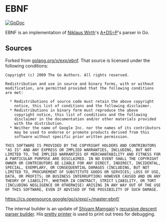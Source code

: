 # EBNF
[![GoDoc](https://godoc.org/github.com/mdhender/eebnf?status.svg)](http://godoc.org/github.com/mdhender/ebnf)

EBNF is an implementation of
[Niklaus Wirth](https://en.wikipedia.org/wiki/Niklaus_Wirth)'s
[A+DS=P](https://en.wikipedia.org/wiki/Algorithms_%2B_Data_Structures_%3D_Programs)'s parser in Go.

## Sources
Forked from
[golang.org/x/exp/ebnf](https://pkg.go.dev/golang.org/x/exp/ebnf).
That source is licensed under the following conditions:

    Copyright (c) 2009 The Go Authors. All rights reserved.
    
    Redistribution and use in source and binary forms, with or without
    modification, are permitted provided that the following conditions
    are met:
    
      * Redistributions of source code must retain the above copyright
        notice, this list of conditions and the following disclaimer.
      * Redistributions in binary form must reproduce the above
        copyright notice, this list of conditions and the following
        disclaimer in the documentation and/or other materials provided
        with the distribution.
      * Neither the name of Google Inc. nor the names of its contributors
        may be used to endorse or promote products derived from this
        software without specific prior written permission.
    
    THIS SOFTWARE IS PROVIDED BY THE COPYRIGHT HOLDERS AND CONTRIBUTORS
    "AS IS" AND ANY EXPRESS OR IMPLIED WARRANTIES, INCLUDING, BUT NOT
    LIMITED TO, THE IMPLIED WARRANTIES OF MERCHANTABILITY AND FITNESS FOR
    A PARTICULAR PURPOSE ARE DISCLAIMED. IN NO EVENT SHALL THE COPYRIGHT
    OWNER OR CONTRIBUTORS BE LIABLE FOR ANY DIRECT, INDIRECT, INCIDENTAL,
    SPECIAL, EXEMPLARY, OR CONSEQUENTIAL DAMAGES (INCLUDING, BUT NOT
    LIMITED TO, PROCUREMENT OF SUBSTITUTE GOODS OR SERVICES; LOSS OF USE,
    DATA, OR PROFITS; OR BUSINESS INTERRUPTION) HOWEVER CAUSED AND ON ANY
    THEORY OF LIABILITY, WHETHER IN CONTRACT, STRICT LIABILITY, OR TORT
    (INCLUDING NEGLIGENCE OR OTHERWISE) ARISING IN ANY WAY OUT OF THE USE
    OF THIS SOFTWARE, EVEN IF ADVISED OF THE POSSIBILITY OF SUCH DAMAGE.

https://cs.opensource.google/go/x/exp/+/master:ebnf/

The internal builder is an update of
[Shivam Mamgain](https://github.com/shivamMg)'s
[recursive descent parser builder](https://github.com/shivamMg/rd).
His
[pretty printer](https://github.com/shivamMg/ppds)
is used to print out trees for debugging.